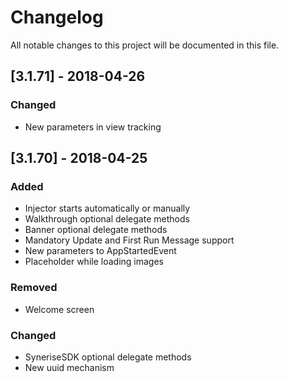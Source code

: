 # Changelog
All notable changes to this project will be documented in this file.

## [3.1.71] - 2018-04-26

### Changed
- New parameters in view tracking


## [3.1.70] - 2018-04-25
### Added
- Injector starts automatically or manually
- Walkthrough optional delegate methods
- Banner optional delegate methods
- Mandatory Update and First Run Message support
- New parameters to AppStartedEvent
- Placeholder while loading images

### Removed
- Welcome screen

### Changed
- SyneriseSDK optional delegate methods
- New uuid mechanism
